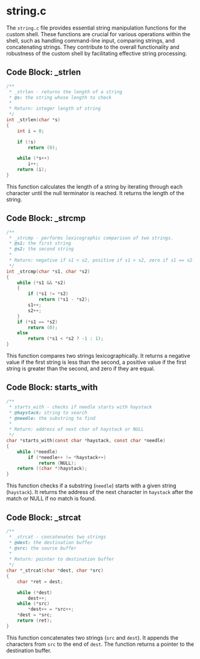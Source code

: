 # string.c
The `string.c` file provides essential string manipulation functions for the custom shell. These functions are crucial for various operations within the shell, such as handling command-line input, comparing strings, and concatenating strings. They contribute to the overall functionality and robustness of the custom shell by facilitating effective string processing.

## Code Block: _strlen
```c
/**
 * _strlen - returns the length of a string
 * @s: the string whose length to check
 *
 * Return: integer length of string
 */
int _strlen(char *s)
{
    int i = 0;

    if (!s)
        return (0);

    while (*s++)
        i++;
    return (i);
}
```
This function calculates the length of a string by iterating through each character until the null terminator is reached. It returns the length of the string.

## Code Block: _strcmp
```c
/**
 * _strcmp - performs lexicographic comparison of two strings.
 * @s1: the first string
 * @s2: the second string
 *
 * Return: negative if s1 < s2, positive if s1 > s2, zero if s1 == s2
 */
int _strcmp(char *s1, char *s2)
{
    while (*s1 && *s2)
    {
        if (*s1 != *s2)
            return (*s1 - *s2);
        s1++;
        s2++;
    }
    if (*s1 == *s2)
        return (0);
    else
        return (*s1 < *s2 ? -1 : 1);
}
```
This function compares two strings lexicographically. It returns a negative value if the first string is less than the second, a positive value if the first string is greater than the second, and zero if they are equal.

## Code Block: starts_with
```c
/**
 * starts_with - checks if needle starts with haystack
 * @haystack: string to search
 * @needle: the substring to find
 *
 * Return: address of next char of haystack or NULL
 */
char *starts_with(const char *haystack, const char *needle)
{
    while (*needle)
        if (*needle++ != *haystack++)
            return (NULL);
    return ((char *)haystack);
}
```
This function checks if a substring (`needle`) starts with a given string (`haystack`). It returns the address of the next character in `haystack` after the match or NULL if no match is found.

## Code Block: _strcat
```c
/**
 * _strcat - concatenates two strings
 * @dest: the destination buffer
 * @src: the source buffer
 *
 * Return: pointer to destination buffer
 */
char *_strcat(char *dest, char *src)
{
    char *ret = dest;

    while (*dest)
        dest++;
    while (*src)
        *dest++ = *src++;
    *dest = *src;
    return (ret);
}
```
This function concatenates two strings (`src` and `dest`). It appends the characters from `src` to the end of `dest`. The function returns a pointer to the destination buffer.
